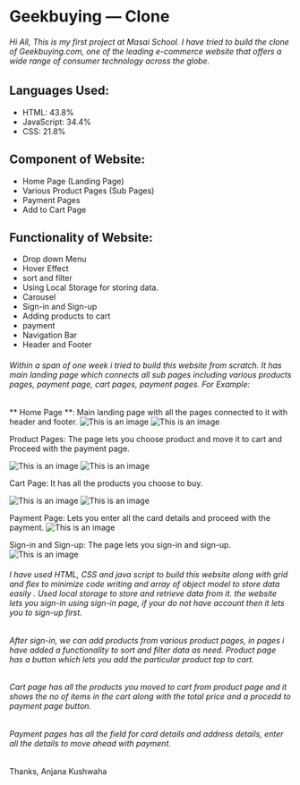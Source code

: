 # Geekbuying — Clone
 ###### Hi All, This is my first project at Masai School. I have tried to build the clone of Geekbuying.com, one of the leading e-commerce website that offers a wide range of consumer technology across the globe.

## Languages Used:
- HTML: 43.8%
- JavaScript: 34.4%
- CSS: 21.8%

## Component of Website:
- Home Page (Landing Page)
- Various Product Pages (Sub Pages)
- Payment Pages
- Add to Cart Page

## Functionality of Website:
- Drop down Menu
- Hover Effect
- sort and filter
- Using Local Storage for storing data.
- Carousel
- Sign-in and Sign-up
- Adding products to cart
- payment
- Navigation Bar
- Header and Footer

###### Within a span of one week i tried to build this website from scratch. It has main landing page which connects all sub pages including various products pages, payment page, cart pages, payment pages. For Example:

** Home Page **: Main landing page with all the pages connected to it with header and footer.
![This is an image](https://miro.medium.com/max/1400/1*reHLRgJdlmvd2A0Q9ydt0Q.png)
![This is an image](https://miro.medium.com/max/1100/1*0hbt1voRTAhLsD8JWNFStQ.png)



Product Pages: The page lets you choose product and move it to cart and Proceed with the payment page.

![This is an image](https://miro.medium.com/max/1100/1*CkeSdnsbnyHg3Dsd0_Ww_A.png)
![This is an image](https://miro.medium.com/max/1100/1*DJ4ZjF5_EWMJ6mmlvUo8qg.png)



Cart Page: It has all the products you choose to buy.

![This is an image](https://miro.medium.com/max/1400/1*RuYE0m2b8sA6UGNoTdYzWg.png)
![This is an image](https://miro.medium.com/max/1100/1*RZ0I09hucFAGHyMN9HrSqA.png)



Payment Page: Lets you enter all the card details and proceed with the payment.
![This is an image](https://miro.medium.com/max/1100/1*3tOqqBpIwiv2Yq79xJODVg.png)


Sign-in and Sign-up: The page lets you sign-in and sign-up.
![This is an image](https://miro.medium.com/max/1100/1*qAS2Gbf6xmCq3hUMFc0Wew.png)

###### I have used HTML, CSS and java script to build this website along with grid and flex to minimize code writing and array of object model to store data easily . Used local storage to store and retrieve data from it. the website lets you sign-in using sign-in page, if your do not have account then it lets you to sign-up first.

###### After sign-in, we can add products from various product pages, in pages i have added a functionality to sort and filter data as need. Product page has a button which lets you add the particular product top to cart.

###### Cart page has all the products you moved to cart from product page and it shows the no of items in the cart along with the total price and a procedd to payment page button.

###### Payment pages has all the field for card details and address details, enter all the details to move ahead with payment.

Thanks,
Anjana Kushwaha
